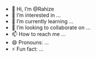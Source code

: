 - 👋 Hi, I’m @Rahize
- 👀 I’m interested in ...
- 🌱 I’m currently learning ...
- 💞️ I’m looking to collaborate on ...
- 📫 How to reach me ...
- 😄 Pronouns: ...
- ⚡ Fun fact: ...

<!---
Rahize/Rahize is a ✨ special ✨ repository because its `README.md` (this file) appears on your GitHub profile.
You can click the Preview link to take a look at your changes.
--->
